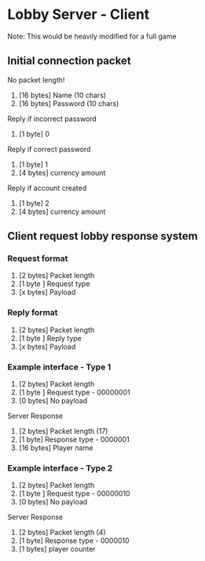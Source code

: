 # Lobby Server - Client

Note: This would be heavily modified for a full game

## Initial connection packet

No packet length!

1. [16 bytes] Name (10 chars)
2. [16 bytes] Password (10 chars)

Reply if incorrect password

1. [1 byte] 0

Reply if correct password

1. [1 byte] 1
2. [4 bytes] currency amount

Reply if account created

1. [1 byte] 2
2. [4 bytes] currency amount

## Client request lobby response system

### Request format

1. [2 bytes] Packet length
2. [1 byte ] Request type
3. [x bytes] Payload

### Reply format

1. [2 bytes] Packet length
2. [1 byte ] Reply type
3. [x bytes] Payload

### Example interface - Type 1

1. [2 bytes] Packet length
2. [1 byte ] Request type - 00000001
3. [0 bytes] No payload

Server Response

1. [2 bytes] Packet length (17)
2. [1 byte] Response type - 0000001
3. [16 bytes] Player name

### Example interface - Type 2

1. [2 bytes] Packet length
2. [1 byte ] Request type - 00000010
3. [0 bytes] No payload

Server Response

1. [2 bytes] Packet length (4)
2. [1 byte] Response type - 0000010
3. [1 bytes] player counter
